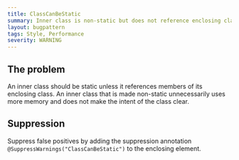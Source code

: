 ```yaml
---
title: ClassCanBeStatic
summary: Inner class is non-static but does not reference enclosing class
layout: bugpattern
tags: Style, Performance
severity: WARNING
---
```


<!--
*** AUTO-GENERATED, DO NOT MODIFY ***
To make changes, edit the @BugPattern annotation or the explanation in docs/bugpattern.
-->


## The problem
An inner class should be static unless it references members of its enclosing
class. An inner class that is made non-static unnecessarily uses more memory and
does not make the intent of the class clear.

## Suppression
Suppress false positives by adding the suppression annotation `@SuppressWarnings("ClassCanBeStatic")` to the enclosing element.
